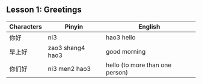 ## Lesson 1: Greetings

| Characters | Pinyin | English |
-------------|--------|----------
你好 | ni3 | hao3 hello
早上好 | zao3 shang4 hao3 | good morning
你们好 | ni3 men2 hao3 | hello (to more than one person)
